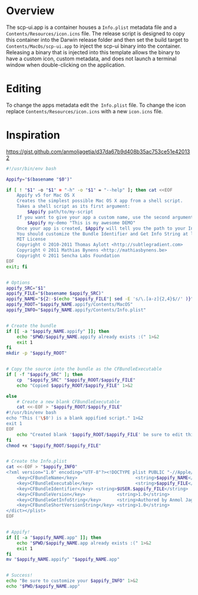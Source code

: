 # Overview
The scp-ui.app is a container houses a `Info.plist` metadata file and a `Contents/Resources/icon.icns` file. The release script is designed to copy this container into the Darwin release folder and then set the build target to `Contents/MacOs/scp-ui.app` to inject the scp-ui binary into the container. Releasing a binary that is injected into this template allows the binary to have a custom icon, custom metadata, and does not launch a terminal window when double-clicking on the application.

# Editing
To change the apps metadata edit the` Info.plist` file. To change the icon replace `Contents/Resources/icon.icns` with a new `icon.icns` file.

# Inspiration

https://gist.github.com/anmoljagetia/d37da67b9d408b35ac753ce51e420132

```sh
#!/usr/bin/env bash

Appify="$(basename "$0")"

if [ ! "$1" -o "$1" = "-h" -o "$1" = "--help" ]; then cat <<EOF
    Appify v5 for Mac OS X
    Creates the simplest possible Mac OS X app from a shell script.
    Takes a shell script as its first argument:
        $Appify path/to/my-script
    If you want to give your app a custom name, use the second argument:
        $Appify my-demo "This is my awesome DEMO"
    Once your app is created, $Appify will tell you the path to your Info.plist.
    You should customize the Bundle Identifier and Get Info String at least.
    MIT License
    Copyright © 2010-2011 Thomas Aylott <http://subtlegradient.com>
    Copyright © 2011 Mathias Bynens <http://mathiasbynens.be>
    Copyright © 2011 Sencha Labs Foundation
EOF
exit; fi


# Options
appify_SRC="$1"
appify_FILE="$(basename $appify_SRC)"
appify_NAME="${2:-$(echo "$appify_FILE"| sed -E 's/\.[a-z]{2,4}$//' )}"
appify_ROOT="$appify_NAME.appify/Contents/MacOS"
appify_INFO="$appify_NAME.appify/Contents/Info.plist"


# Create the bundle
if [[ -a "$appify_NAME.appify" ]]; then
    echo "$PWD/$appify_NAME.appify already exists :(" 1>&2
    exit 1
fi
mkdir -p "$appify_ROOT"


# Copy the source into the bundle as the CFBundleExecutable
if [ -f "$appify_SRC" ]; then
    cp  "$appify_SRC" "$appify_ROOT/$appify_FILE"
    echo "Copied $appify_ROOT/$appify_FILE" 1>&2

else
    # Create a new blank CFBundleExecutable
    cat <<-EOF > "$appify_ROOT/$appify_FILE"
#!/usr/bin/env bash
echo "This ('\$0') is a blank appified script." 1>&2
exit 1
EOF
    echo "Created blank '$appify_ROOT/$appify_FILE' be sure to edit this file to make it do things and stuff" 1>&2
fi
chmod +x "$appify_ROOT/$appify_FILE"


# Create the Info.plist
cat <<-EOF > "$appify_INFO"
<?xml version="1.0" encoding="UTF-8"?><!DOCTYPE plist PUBLIC "-//Apple//DTD PLIST 1.0//EN" "http://www.apple.com/DTDs/PropertyList-1.0.dtd"><plist version="1.0"><dict><key>CFBundlePackageType</key><string>APPL</string><key>CFBundleInfoDictionaryVersion</key><string>6.0</string>
    <key>CFBundleName</key>                      <string>$appify_NAME</string>
    <key>CFBundleExecutable</key>                <string>$appify_FILE</string>
    <key>CFBundleIdentifier</key> <string>$USER.$appify_FILE</string>
    <key>CFBundleVersion</key>            <string>1.0</string>
    <key>CFBundleGetInfoString</key>      <string>Authored by Anmol Jagetia at `date`</string>
    <key>CFBundleShortVersionString</key> <string>1.0</string>
</dict></plist>
EOF


# Appify!
if [[ -a "$appify_NAME.app" ]]; then
    echo "$PWD/$appify_NAME.app already exists :(" 1>&2
    exit 1
fi
mv "$appify_NAME.appify" "$appify_NAME.app"


# Success!
echo "Be sure to customize your $appify_INFO" 1>&2
echo "$PWD/$appify_NAME.app"
```

